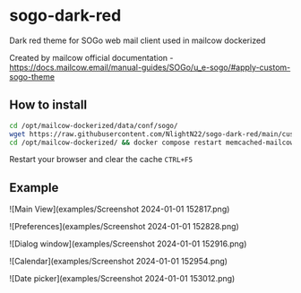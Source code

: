 # sogo-dark-red
Dark red theme for SOGo web mail client used in mailcow dockerized

Created by mailcow official documentation - https://docs.mailcow.email/manual-guides/SOGo/u_e-sogo/#apply-custom-sogo-theme

## How to install
``` bash
cd /opt/mailcow-dockerized/data/conf/sogo/
wget https://raw.githubusercontent.com/NlightN22/sogo-dark-red/main/custom-theme.css
cd /opt/mailcow-dockerized/ && docker compose restart memcached-mailcow sogo-mailcow
```
Restart your browser and clear the cache `CTRL+F5`

## Example

![Main View](examples/Screenshot 2024-01-01 152817.png)

![Preferences](examples/Screenshot 2024-01-01 152828.png)

![Dialog window](examples/Screenshot 2024-01-01 152916.png)

![Calendar](examples/Screenshot 2024-01-01 152954.png)

![Date picker](examples/Screenshot 2024-01-01 153012.png)
